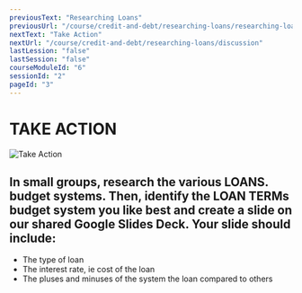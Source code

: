 ```yaml
---
previousText: "Researching Loans"
previousUrl: "/course/credit-and-debt/researching-loans/researching-loans"
nextText: "Take Action"
nextUrl: "/course/credit-and-debt/researching-loans/discussion"
lastLession: "false"
lastSession: "false"
courseModuleId: "6"
sessionId: "2"
pageId: "3"
---
```



# TAKE ACTION
![Take Action](/assets/img/take-action.jpg)


## In small groups, research the various LOANS. budget systems. Then, identify the LOAN TERMs budget system you like best and create a slide on our shared Google Slides Deck. Your slide should include:
- The type of loan 
- The interest rate, ie cost of the loan 
- The pluses and minuses of the system the loan compared to others


